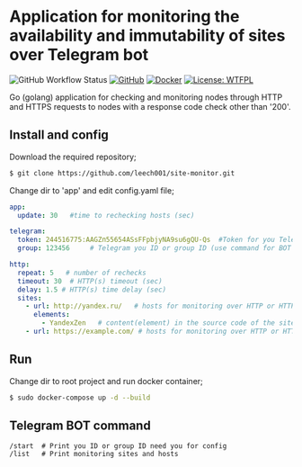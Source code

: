# Application for monitoring the availability and immutability of sites over Telegram bot
![GitHub Workflow Status](https://img.shields.io/github/workflow/status/leech001/telegram-site-monitor/Publish%20Docker%20image?label=BUILD%20AND%20PUBLISH%20APPLICATION&logo=github) [![GitHub](https://img.shields.io/badge/Git-Hub-purple.svg)](https://github.com/leech001/telegram-site-monitor) [![Docker](https://img.shields.io/badge/Docker-hub-2496ed.svg)](https://hub.docker.com/r/leech001/telegram-site-monitor) [![License: WTFPL](https://img.shields.io/badge/license-WTFPL-brightgreen)](https://github.com/leech001/telegram-site-monitor/blob/master/LICENSE)  

Go (golang) application for checking and monitoring nodes through HTTP and HTTPS requests to nodes with a response code check other than '200'.

## Install and config
Download the required repository;

```bash
$ git clone https://github.com/leech001/site-monitor.git
```

Change dir to 'app' and edit config.yaml file;

```yaml
app:
  update: 30   #time to rechecking hosts (sec)

telegram:
  token: 244516775:AAGZп55654ASsFFpbjyNA9su6gQU-Qs  #Token for you Telegram BOT
  group: 123456     # Telegram you ID or group ID (use command for BOT /start

http:
  repeat: 5   # number of rechecks
  timeout: 30  # HTTP(s) timeout (sec)
  delay: 1.5 # HTTP(s) time delay (sec)
  sites:
    - url: http://yandex.ru/   # hosts for monitoring over HTTP or HTTPS with basic auth
      elements:
        - YandexZen   # content(element) in the source code of the site page
    - url: https://example.com/ # hosts for monitoring over HTTP or HTTPS
```

## Run
Change dir to root project and run docker container;
```bash
$ sudo docker-compose up -d --build
```

## Telegram BOT command
```
/start  # Print you ID or group ID need you for config
/list   # Print monitoring sites and hosts
```
